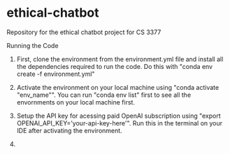 # ethical-chatbot
Repository for the ethical chatbot project for CS 3377

Running the Code
1. First, clone the environment from the environment.yml file and install all the dependencies required to run the code. Do this with "conda env create -f environment.yml"

2. Activate the environment on your local machine using "conda activate "env_name"". You can run "conda env list" first to see all the envornments on your local machine first.

3. Setup the API key for acessing paid OpenAI subscription using "export OPENAI_API_KEY='your-api-key-here'". Run this in the terminal on your IDE after activating the environment.

4. 